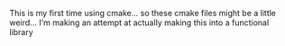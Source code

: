 This is my first time using cmake... so these cmake files might be a little weird... I'm making an attempt at actually making this into a functional library